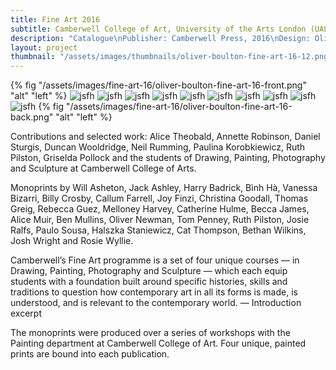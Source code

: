 ```yaml
---
title: Fine Art 2016
subtitle: Camberwell College of Art, University of the Arts London (UAL)
description: "Catalogue\nPublisher: Camberwell Press, 2016\nDesign: Oliver Boulton, Samuel Jones\nEditor: Kirsten Houser\nEdition of 1400, softback, 186pp.\nMonoprint, offset CMYK, perfect bound, hot melt, 190 × 265mm\nISBN: 978-1-908971-47-0"
layout: project
thumbnail: "/assets/images/thumbnails/oliver-boulton-fine-art-16-12.png"
---
```


{% fig "/assets/images/fine-art-16/oliver-boulton-fine-art-16-front.png" "alt" "left" %}
![jsfh](/assets/images/fine-art-16/oliver-boulton-fine-art-16-1.png)
![jsfh](/assets/images/fine-art-16/oliver-boulton-fine-art-16-2.png)
![jsfh](/assets/images/fine-art-16/oliver-boulton-fine-art-16-3.png)
![jsfh](/assets/images/fine-art-16/oliver-boulton-fine-art-16-5.png)
![jsfh](/assets/images/fine-art-16/oliver-boulton-fine-art-16-7.png)
![jsfh](/assets/images/fine-art-16/oliver-boulton-fine-art-16-6.png)
![jsfh](/assets/images/fine-art-16/oliver-boulton-fine-art-16-8.png)
![jsfh](/assets/images/fine-art-16/oliver-boulton-fine-art-16-12.png)
![jsfh](/assets/images/fine-art-16/oliver-boulton-fine-art-16-11.png)
![jsfh](/assets/images/fine-art-16/oliver-boulton-fine-art-16-13.png)
{% fig "/assets/images/fine-art-16/oliver-boulton-fine-art-16-back.png" "alt" "left" %}

Contributions and selected work: Alice Theobald, Annette Robinson, Daniel Sturgis, Duncan Wooldridge, Neil Rumming, Paulina Korobkiewicz, Ruth Pilston, Griselda Pollock and the students of Drawing, Painting, Photography and Sculpture at Camberwell College of Arts.

Monoprints by Will Asheton, Jack Ashley, Harry Badrick, Bình Hà, Vanessa Bizarri, Billy Crosby, Callum Farrell, Joy Finzi, Christina Goodall, Thomas Greig, Rebecca Guez, Melloney Harvey, Catherine Hulme, Becca James, Alice Muir, Ben Mullins, Oliver Newman, Tom Penney, Ruth Pilston, Josie Ralfs, Paulo Sousa, Halszka Staniewicz, Cat Thompson, Bethan Wilkins, Josh Wright and Rosie Wyllie.

Camberwell’s Fine Art programme is a set of four unique courses — in Drawing, Painting, Photography and Sculpture — which each equip students with a foundation built around specific histories, skills and traditions to question how contemporary art in all its forms is made, is understood, and is relevant to the contemporary world. —  Introduction excerpt

The monoprints were produced over a series of workshops with the Painting department at Camberwell College of Art. Four unique, painted prints are bound into each publication.
